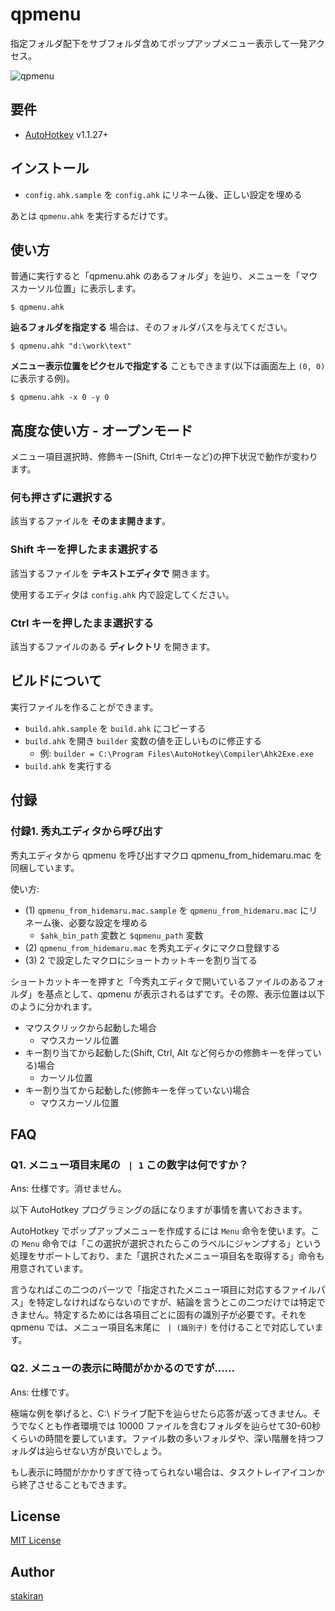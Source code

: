 # qpmenu
指定フォルダ配下をサブフォルダ含めてポップアップメニュー表示して一発アクセス。

![qpmenu](https://user-images.githubusercontent.com/23325839/40714460-a7fbb08e-643d-11e8-801b-00f9f8f673ed.jpg)

## 要件
- [AutoHotkey](https://autohotkey.com/) v1.1.27+

## インストール
- `config.ahk.sample` を `config.ahk` にリネーム後、正しい設定を埋める

あとは `qpmenu.ahk` を実行するだけです。

## 使い方
普通に実行すると「qpmenu.ahk のあるフォルダ」を辿り、メニューを「マウスカーソル位置」に表示します。

```
$ qpmenu.ahk
```

**辿るフォルダを指定する** 場合は、そのフォルダパスを与えてください。

```
$ qpmenu.ahk "d:\work\text"
```

**メニュー表示位置をピクセルで指定する** こともできます(以下は画面左上 `(0, 0)` に表示する例)。

```
$ qpmenu.ahk -x 0 -y 0
```

## 高度な使い方 - オープンモード
メニュー項目選択時、修飾キー(Shift, Ctrlキーなど)の押下状況で動作が変わります。

### 何も押さずに選択する
該当するファイルを **そのまま開きます**。

### Shift キーを押したまま選択する
該当するファイルを **テキストエディタで** 開きます。

使用するエディタは `config.ahk` 内で設定してください。

### Ctrl キーを押したまま選択する
該当するファイルのある **ディレクトリ** を開きます。

## ビルドについて
実行ファイルを作ることができます。

- `build.ahk.sample` を `build.ahk` にコピーする
- `build.ahk` を開き `builder` 変数の値を正しいものに修正する
  - 例: `builder = C:\Program Files\AutoHotkey\Compiler\Ahk2Exe.exe`
- `build.ahk` を実行する

## 付録

### 付録1. 秀丸エディタから呼び出す
秀丸エディタから qpmenu を呼び出すマクロ qpmenu_from_hidemaru.mac を同梱しています。

使い方:

- (1) `qpmenu_from_hidemaru.mac.sample` を `qpmenu_from_hidemaru.mac` にリネーム後、必要な設定を埋める
  - `$ahk_bin_path` 変数と `$qpmenu_path` 変数
- (2) `qpmenu_from_hidemaru.mac` を秀丸エディタにマクロ登録する
- (3) 2 で設定したマクロにショートカットキーを割り当てる

ショートカットキーを押すと「今秀丸エディタで開いているファイルのあるフォルダ」を基点として、qpmenu が表示されるはずです。その際、表示位置は以下のように分かれます。

- マウスクリックから起動した場合
  - マウスカーソル位置
- キー割り当てから起動した(Shift, Ctrl, Alt など何らかの修飾キーを伴っている)場合
  - カーソル位置
- キー割り当てから起動した(修飾キーを伴っていない)場合
  - マウスカーソル位置

## FAQ

### Q1. メニュー項目末尾の ` | 1` この数字は何ですか？
Ans: 仕様です。消せません。

以下 AutoHotkey プログラミングの話になりますが事情を書いておきます。

AutoHotkey でポップアップメニューを作成するには `Menu` 命令を使います。この `Menu` 命令では「この選択が選択されたらこのラベルにジャンプする」という処理をサポートしており、また「選択されたメニュー項目名を取得する」命令も用意されています。

言うなればこの二つのパーツで「指定されたメニュー項目に対応するファイルパス」を特定しなければならないのですが、結論を言うとこの二つだけでは特定できません。特定するためには各項目ごとに固有の識別子が必要です。それを qpmenu では、メニュー項目名末尾に ` | (識別子)` を付けることで対応しています。

### Q2. メニューの表示に時間がかかるのですが……
Ans: 仕様です。

極端な例を挙げると、C:\ ドライブ配下を辿らせたら応答が返ってきません。そうでなくとも作者環境では 10000 ファイルを含むフォルダを辿らせて30-60秒くらいの時間を要しています。ファイル数の多いフォルダや、深い階層を持つフォルダは辿らせない方が良いでしょう。

もし表示に時間がかかりすぎて待ってられない場合は、タスクトレイアイコンから終了させることもできます。

## License
[MIT License](LICENSE)

## Author
[stakiran](https://github.com/stakiran)
